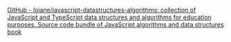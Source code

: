 
[GitHub - loiane/javascript-datastructures-algorithms: collection of JavaScript and TypeScript data structures and algorithms for education purposes. Source code bundle of JavaScript algorithms and data structures book](https://github.com/loiane/javascript-datastructures-algorithms)
